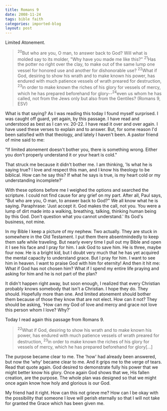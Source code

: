 ```yaml
---
title: Romans 9
date: 2008-11-24
tags: bible faith
categories: imported-blog
layout: post
---
```


Limited Atonement.

> <sup>20</sup>But who are you, O man, to answer back to God? Will what is molded say to its molder, "Why have you made me like this?" <sup>21</sup>Has the potter no right over the clay, to make out of the same lump one vessel for honored use and another for dishonorable use? <sup>22</sup>What if God, desiring to show his wrath and to make known his power, has endured with much patience vessels of wrath preared for destruction, <sup>23</sup>in order to make known the riches of his glory for vessels of mercy, which he has prepared beforehand for glory--<sup>24</sup>even us whom he has called, not from the Jews only but also from the Gentiles? (Romans 9, ESV)

What is that saying? As I was reading this today I found myself surprised. I was caught off guard, yet again, by this passage. I have read and understood as best as I can vv. 20-22. I have read it over and over again. I have used these verses to explain and to answer. But, for some reason I'd been satisfied with that theology, and lately I haven't been. A pastor friend of mine said to me:

"If limited atonement doesn't bother you, there is something wrong. Either you don't properly understand it or your heart is cold."

That struck me because it didn't bother me. I am thinking, 'Is what he is saying true? I love and respect this man, and I know his theology to be biblical. How can he say this? If what he says is true, is my heart cold or my understanding incomplete?'

With these options before me I weighed the options and searched the scripture. I could not find cause for any grief on my part. After all, Paul says, "But who are you, O man, to answer back to God?" We all know what he is saying. Paraphrase: 'Just accept it. God makes the call, not you. You were a lump of dirt made into a walking, breathing, talking, thinking human being by this God. Don't question what you cannot understand.' Its God's business, not mine.

In my Bible I keep a picture of my nephew. Two actually. They are stuck in somewhere in the Old Testament. I put them there absentmindedly to keep them safe while traveling. But nearly every time I pull out my Bible and open it I see his face and I pray for him. I ask God to save him. He is three, maybe four now. He is a bright kid, but I doubt very much that he has yet acquired the mental capacity to understand grace. But I pray for him. I want to see him in heaven. I want to praise God with him for eternity! And then it hit me: What if God has not chosen him? What if I spend my entire life praying and asking for him and he is not part of the plan?

It didn't happen right away, but soon enough, I realized that every Christian probably knows somebody that isn't a Christian. I hope they do. They should. Hopefully more than one. And limited atonement should bother them because of those they know that are not elect. How can it not? They should be asking, 'How can my God of love and mercy and grace not love this person whom I love? Why?'

Today I read again this passage from Romans 9.

> <sup>22</sup>What if God, desiring to show his wrath and to make known his power, has endured with much patience vessels of wrath preared for destruction, <sup>23</sup>in order to make known the riches of his glory for vessels of mercy, which he has prepared beforehand for glory[...]

The purpose became clear to me. The 'how' had already been answered, but now the 'why' became clear to me. And it grips me to the verge of tears. Read that quote again. God desired to demonstrate fully his power that we might better know his glory. Once again God shows that we, His fallen creation, are the purpose. The whole plan was designed so that we might once again know how holy and glorious is our God.

My friend had it right. How can this not grieve me? How can I be okay with the possibility that someone I love will perish eternally so that I will not take for granted the Grace which has been given me.

